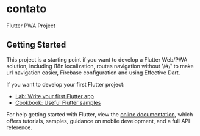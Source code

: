 # contato

Flutter PWA Project


## Getting Started

This project is a starting point if you want to develop a Flutter Web/PWA solution, including i18n localization, routes navigation without '/#/' to make url navigation easier, Firebase configuration and using Effective Dart.

If you want to develop your first Flutter project:

- [Lab: Write your first Flutter app](https://flutter.dev/docs/get-started/codelab)
- [Cookbook: Useful Flutter samples](https://flutter.dev/docs/cookbook)

For help getting started with Flutter, view the 
[online documentation](https://flutter.dev/docs), which offers tutorials,
samples, guidance on mobile development, and a full API reference.
